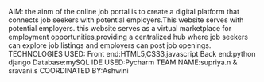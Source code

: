 AIM:
 the ainm of the online job portal is to create a digital platform that connects job seekers with potential employers.This website serves with potential employers. this website serves as a virtual marketplace for
 employment opportunities,providing a centralized hub where job seekers can explore job listings and employers can post job  openings.
 TECHNOLOGIES USED:
 Front end:HTML5,CSS3,javascript
 Back end:python django
 Database:mySQL
 IDE USED:Pycharm
 TEAM NAME:supriya.n & sravani.s
 COORDINATED BY:Ashwini
 
